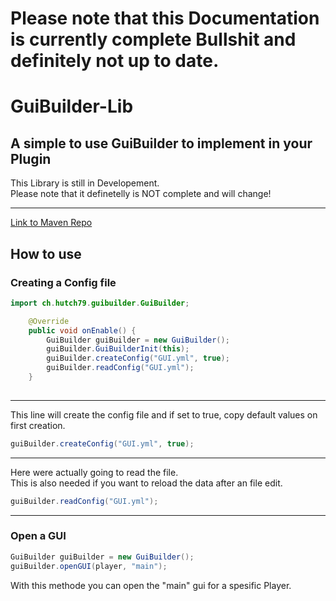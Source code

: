 # Please note that this Documentation is currently complete Bullshit and definitely not up to date.


# GuiBuilder-Lib
A simple to use GuiBuilder to implement in your Plugin
---
This Library is still in Developement.  
Please note that it definetelly is NOT complete and will change!

---
[Link to Maven Repo](https://repo.hutch79.ch/#/releases/ch/hutch79/GuiBuilder)

## How to use
### Creating a Config file
```java
import ch.hutch79.guibuilder.GuiBuilder;

    @Override
    public void onEnable() {
        GuiBuilder guiBuilder = new GuiBuilder();
        guiBuilder.GuiBuilderInit(this);
        guiBuilder.createConfig("GUI.yml", true);
        guiBuilder.readConfig("GUI.yml");
    }
    
```
---
This line will create the config file and if set to true, copy default values on first creation.
```java
guiBuilder.createConfig("GUI.yml", true);
```
---
Here were actually going to read the file.  
This is also needed if you want to reload the data after an file edit.
```java
guiBuilder.readConfig("GUI.yml");
```
---
### Open a GUI
```java
GuiBuilder guiBuilder = new GuiBuilder();
guiBuilder.openGUI(player, "main");
```
With this methode you can open the "main" gui for a spesific Player.
